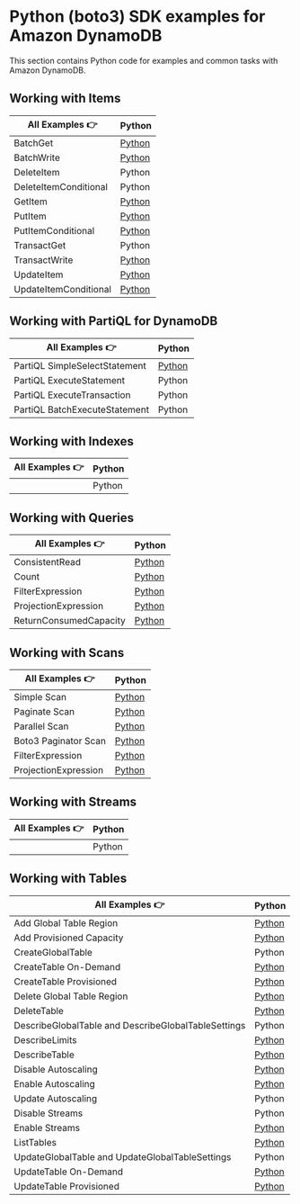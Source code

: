 # Python (boto3) SDK examples for Amazon DynamoDB

This section contains Python code for examples and common tasks with Amazon DynamoDB.

## Working with Items

| All Examples 👉       | Python                                                  |
| --------------------- | ------------------------------------------------------- |
| BatchGet              | [Python](./WorkingWithItems/batch_get.py)               |
| BatchWrite            | [Python](./WorkingWithItems/batch_write.py)             |
| DeleteItem            | Python                                                  |
| DeleteItemConditional | Python                                                  |
| GetItem               | [Python](./WorkingWithItems/get_item.py)                |
| PutItem               | [Python](./WorkingWithItems/put_item.py)                |
| PutItemConditional    | [Python](./WorkingWithItems/put_item_conditional.py)    |
| TransactGet           | Python                                                  |
| TransactWrite         | [Python](./WorkingWithItems/transact_write.py)          |
| UpdateItem            | [Python](./WorkingWithItems/updating_item.py)           |
| UpdateItemConditional | [Python](./WorkingWithItems/update_item_conditional.py) |

## Working with PartiQL for DynamoDB

| All Examples 👉       | Python                                                   |
| --------------------- | --------------------------------------------------------- |
| PartiQL SimpleSelectStatement | [Python](./WorkingWithPartiQL/simple-select-statement.js) |
| PartiQL ExecuteStatement      | Python                                                    | 
| PartiQL ExecuteTransaction    | Python                                                    |
| PartiQL BatchExecuteStatement | Python                                                    |

## Working with Indexes

| All Examples 👉 | Python |
| --------------- | ------ |
|                 | Python |

## Working with Queries

| All Examples 👉        | Python                                                           |
| ---------------------- | ---------------------------------------------------------------- |
| ConsistentRead         | [Python](./WorkingWithQueries/query-consistent-read.py)          |
| Count                  | [Python](./WorkingWithQueries/query-scan-count.py)               |
| FilterExpression       | [Python](./WorkingWithQueries/query_filter_expression.py)        |
| ProjectionExpression   | [Python](./WorkingWithQueries/query_projection_expression.py)    |
| ReturnConsumedCapacity | [Python](./WorkingWithQueries/query-return-consumed-capacity.py) |

## Working with Scans

| All Examples 👉 | Python |
| --------------- | ------ |
| Simple Scan            | [Python](./WorkingWithScans/scan_simple.py)                |
| Paginate Scan          | [Python](./WorkingWithScans/scan_paginate.py)              |
| Parallel Scan          | [Python](./WorkingWithScans/scan_parallel.py)              |
| Boto3 Paginator Scan   | [Python](./WorkingWithScans/scan_with_paginator.py)        |
| FilterExpression       | [Python](./WorkingWithScans/scan_filter_expression.py)     |
| ProjectionExpression   | [Python](./WorkingWithScans/scan_projection_expression.py) |

## Working with Streams

| All Examples 👉 | Python |
| --------------- | ------ |
|                 | Python |

## Working with Tables

| All Examples 👉                                     | Python                                                       |
| --------------------------------------------------- | ------------------------------------------------------------ |
| Add Global Table Region                             | [Python](./WorkingWithTables/add_global_table_region.py)     |
| Add Provisioned Capacity                            | [Python](./WorkingWithTables/add_provisioned_capacity.py)    |
| CreateGlobalTable                                   | Python                                                       |
| CreateTable On-Demand                               | [Python](./WorkingWithTables/create_table_on-demand.py)      |
| CreateTable Provisioned                             | [Python](./WorkingWithTables/create_table_provisioned.py)    |
| Delete Global Table Region                          | [Python](./WorkingWithTables/delete_global_table_region.py)  |
| DeleteTable                                         | [Python](./WorkingWithTables/delete_table.py)                |
| DescribeGlobalTable and DescribeGlobalTableSettings | Python                                                       |
| DescribeLimits                                      | [Python](./WorkingWithTables/describe_limits.py)             |
| DescribeTable                                       | [Python](./WorkingWithTables/describe_table.py)              |
| Disable Autoscaling                                 | [Python](./WorkingWithTables/disable_auto-scaling.py)        |
| Enable Autoscaling                                  | [Python](./WorkingWithTables/enable_auto-scaling.py)         |
| Update Autoscaling                                  | Python                                                       |
| Disable Streams                                     | Python                                                       |
| Enable Streams                                      | [Python](./WorkingWithTables/enable_streams.py)              |
| ListTables                                          | [Python](./WorkingWithTables/list_tables.py)                 |
| UpdateGlobalTable and UpdateGlobalTableSettings     | Python                                                       |
| UpdateTable On-Demand                               | [Python](./WorkingWithTables/table_change_to_on-demand.py)   |
| UpdateTable Provisioned                             | [Python](./WorkingWithTables/table_change_to_provisioned.py) |
